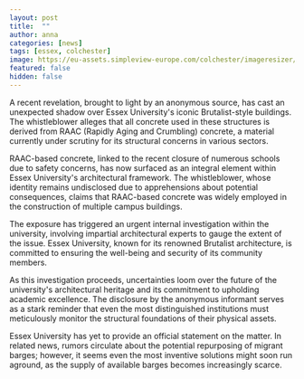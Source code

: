 ```yaml
---
layout: post
title:  ""
author: anna
categories: [news]
tags: [essex, colchester]
image: https://eu-assets.simpleview-europe.com/colchester/imageresizer/?image=%2Fdmsimgs%2FUNIVERSITY_040-min_328382951.jpg&action=ProductDetailPro
featured: false
hidden: false
---
```


A recent revelation, brought to light by an anonymous source, has cast an unexpected shadow over Essex University's iconic Brutalist-style buildings. The whistleblower alleges that all concrete used in these structures is derived from RAAC (Rapidly Aging and Crumbling) concrete, a material currently under scrutiny for its structural concerns in various sectors.

RAAC-based concrete, linked to the recent closure of numerous schools due to safety concerns, has now surfaced as an integral element within Essex University's architectural framework. The whistleblower, whose identity remains undisclosed due to apprehensions about potential consequences, claims that RAAC-based concrete was widely employed in the construction of multiple campus buildings.

The exposure has triggered an urgent internal investigation within the university, involving impartial architectural experts to gauge the extent of the issue. Essex University, known for its renowned Brutalist architecture, is committed to ensuring the well-being and security of its community members.

As this investigation proceeds, uncertainties loom over the future of the university's architectural heritage and its commitment to upholding academic excellence. The disclosure by the anonymous informant serves as a stark reminder that even the most distinguished institutions must meticulously monitor the structural foundations of their physical assets.

Essex University has yet to provide an official statement on the matter. In related news, rumors circulate about the potential repurposing of migrant barges; however, it seems even the most inventive solutions might soon run aground, as the supply of available barges becomes increasingly scarce.
